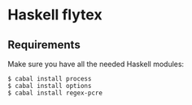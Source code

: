 # Haskell flytex

## Requirements

Make sure you have all the needed Haskell modules:
```
$ cabal install process
$ cabal install options
$ cabal install regex-pcre
```